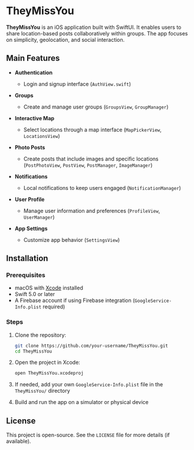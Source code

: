 # TheyMissYou

**TheyMissYou** is an iOS application built with SwiftUI. It enables users to share location-based posts collaboratively within groups. The app focuses on simplicity, geolocation, and social interaction.

## Main Features

* **Authentication**

  * Login and signup interface (`AuthView.swift`)

* **Groups**

  * Create and manage user groups (`GroupsView`, `GroupManager`)

* **Interactive Map**

  * Select locations through a map interface (`MapPickerView`, `LocationsView`)

* **Photo Posts**

  * Create posts that include images and specific locations (`PostPhotoView`, `PostView`, `PostManager`, `ImageManager`)

* **Notifications**

  * Local notifications to keep users engaged (`NotificationManager`)

* **User Profile**

  * Manage user information and preferences (`ProfileView`, `UserManager`)

* **App Settings**

  * Customize app behavior (`SettingsView`)

## Installation

### Prerequisites

* macOS with [Xcode](https://developer.apple.com/xcode/) installed
* Swift 5.0 or later
* A Firebase account if using Firebase integration (`GoogleService-Info.plist` required)

### Steps

1. Clone the repository:

   ```bash
   git clone https://github.com/your-username/TheyMissYou.git
   cd TheyMissYou
   ```

2. Open the project in Xcode:

   ```bash
   open TheyMissYou.xcodeproj
   ```

3. If needed, add your own `GoogleService-Info.plist` file in the `TheyMissYou/` directory

4. Build and run the app on a simulator or physical device


## License

This project is open-source. See the `LICENSE` file for more details (if available).
